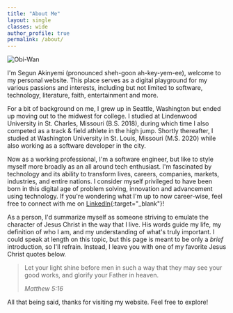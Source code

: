 ```yaml
---
title: "About Me"
layout: single
classes: wide
author_profile: true
permalink: /about/
---
```


![Obi-Wan](/assets/images/obiwan.gif)

I'm Segun Akinyemi (pronounced sheh-goon ah-key-yem-ee), welcome to my personal website. This place serves as a digital playground for my various passions and interests, including but not limited to software, technology, literature, faith, entertainment and more.

For a bit of background on me, I grew up in Seattle, Washington but ended up moving out to the midwest for college. I studied at Lindenwood University in St. Charles, Missouri (B.S. 2018), during which time I also competed as a track & field athlete in the high jump. Shortly thereafter, I studied at Washington University in St. Louis, Missouri (M.S. 2020) while also working as a software developer in the city.

Now as a working professional, I'm a software engineer, but like to style myself more broadly as an all around tech enthusiast. I'm fascinated by technology and its ability to transform lives, careers, companies, markets, industries, and entire nations. I consider myself privileged to have been born in this digital age of problem solving, innovation and advancement using technology. If you're wondering what I'm up to now career-wise, feel free to connect with me on [LinkedIn](https://www.linkedin.com/in/segunakinyemi){:target="_blank"}!

As a person, I'd summarize myself as someone striving to emulate the character of Jesus Christ in the way that I live. His words guide my life, my definition of who I am, and my understanding of what's truly important. I could speak at length on this topic, but this page is meant to be only a _brief_ introduction, so I'll refrain. Instead, I leave you with one of my favorite Jesus Christ quotes below.

> Let your light shine before men in such a way that they may see your good works, and glorify your Father in heaven.
>
> <cite>Matthew 5:16</cite>

All that being said, thanks for visiting my website. Feel free to explore!
